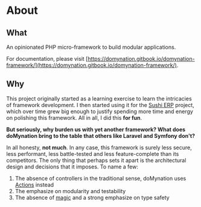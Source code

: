 # About

## What

An opinionated PHP micro-framework to build modular applications.

For documentation, please visit [https://domynation.gitbook.io/domynation-framework/](https://domynation.gitbook.io/domynation-framework/).

## Why

This project originally started as a learning exercise to learn the intricacies of framework development. I then started using it for the [Sushi ERP](https://github.com/domynation/sushi-erp/) project, which over time grew big enough to justify spending more time and energy on polishing this framework. All in all, I did this **for fun**.

**But seriously, why burden us with yet another framework? What does doMynation bring to the table that others like Laravel and Symfony don't?**

In all honesty, **not much**. In any case, this framework is surely less secure, less performant, less battle-tested and less feature-complete than its competitors. The only thing that perhaps sets it apart is the architectural design and decisions that it imposes. To name a few:

1. The absence of controllers in the traditional sense, doMynation uses [Actions](routing-1.md#actions) instead
2. The emphasize on modularity and testability
3. The absence of [magic](https://www.freecodecamp.org/news/moving-away-from-magic-or-why-i-dont-want-to-use-laravel-anymore-2ce098c979bd/) and a strong emphasize on type safety



